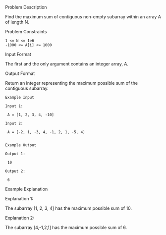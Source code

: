 Problem Description

Find the maximum sum of contiguous non-empty subarray within an array A of length N.



Problem Constraints
    
    1 <= N <= 1e6
    -1000 <= A[i] <= 1000



Input Format

The first and the only argument contains an integer array, A.



Output Format

Return an integer representing the maximum possible sum of the contiguous subarray.



    Example Input
    
    Input 1:
    
     A = [1, 2, 3, 4, -10] 
    
    Input 2:
    
     A = [-2, 1, -3, 4, -1, 2, 1, -5, 4] 
    
    
    Example Output
    
    Output 1:
    
     10 
    
    Output 2:
    
     6 


Example Explanation

Explanation 1:

 The subarray [1, 2, 3, 4] has the maximum possible sum of 10. 

Explanation 2:

 The subarray [4,-1,2,1] has the maximum possible sum of 6. 